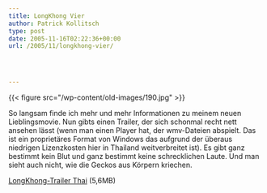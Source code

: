 ```yaml
---
title: LongKhong Vier
author: Patrick Kollitsch
type: post
date: 2005-11-16T02:22:36+00:00
url: /2005/11/longkhong-vier/




---
```

{{< figure src="/wp-content/old-images/190.jpg" >}}

So langsam finde ich mehr und mehr Informationen zu meinem neuen Lieblingsmovie. Nun gibts einen Trailer, der sich schonmal recht nett ansehen lässt (wenn man einen Player hat, der wmv-Dateien abspielt. Das ist ein proprietäres Format von Windows das aufgrund der überaus niedrigen Lizenzkosten hier in Thailand weitverbreitet ist). Es gibt ganz bestimmt kein Blut und ganz bestimmt keine schrecklichen Laute. Und man sieht auch nicht, wie die Geckos aus Körpern kriechen.

[LongKhong-Trailer Thai][1] (5,6MB)

 [1]: /files/Trailer_ArtOFTheDevil2_Thai.zip
